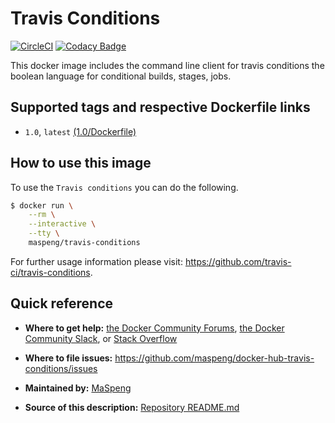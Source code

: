 # Travis Conditions
[![CircleCI](https://circleci.com/gh/MaSpeng/docker-hub-travis-conditions/tree/master.svg?style=svg)](https://circleci.com/gh/MaSpeng/docker-hub-travis-conditions/tree/master) [![Codacy Badge](https://api.codacy.com/project/badge/Grade/0ed33dc865c246f6a8a1083ec392de68)](https://www.codacy.com/app/marco.spengler/docker-hub-travis-conditions?utm_source=github.com&utm_medium=referral&utm_content=MaSpeng/docker-hub-travis-conditions&utm_campaign=Badge_Grade)

This docker image includes the command line client for travis conditions the boolean language for conditional builds, stages, jobs.

## Supported tags and respective Dockerfile links
* `1.0`, `latest` [(1.0/Dockerfile)](https://github.com/maspeng/docker-hub-travis-conditions/blob/master/1.0/Dockerfile)

## How to use this image
To use the `Travis conditions` you can do the following.

```bash
$ docker run \
    --rm \
    --interactive \
    --tty \
    maspeng/travis-conditions
```

For further usage information please visit: https://github.com/travis-ci/travis-conditions.

## Quick reference
* **Where to get help:**
[the Docker Community Forums](https://forums.docker.com), [the Docker Community Slack](https://blog.docker.com/2016/11/introducing-docker-community-directory-docker-community-slack), or [Stack Overflow](https://stackoverflow.com/search?tab=newest&q=docker)

* **Where to file issues:**
https://github.com/maspeng/docker-hub-travis-conditions/issues

* **Maintained by:**
[MaSpeng](https://github.com/MaSpeng)

* **Source of this description:**
[Repository README.md](https://github.com/maspeng/docker-hub-travis-conditions/blob/master/README.md)
